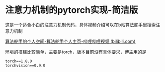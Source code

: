 # 注意力机制的pytorch实现-简洁版

这是一个适合小白的注意力机制代码，具体视频介绍可以在b站算法舵手里搜索注意力机制

[算法舵手的个人空间-算法舵手个人主页-哔哩哔哩视频 (bilibili.com)](https://space.bilibili.com/300556577)



环境的搭建比较简单，主要是torch，版本目前没有具体要求，博主用的是

```
torch==1.8.0
torchvision==0.9.0
```

